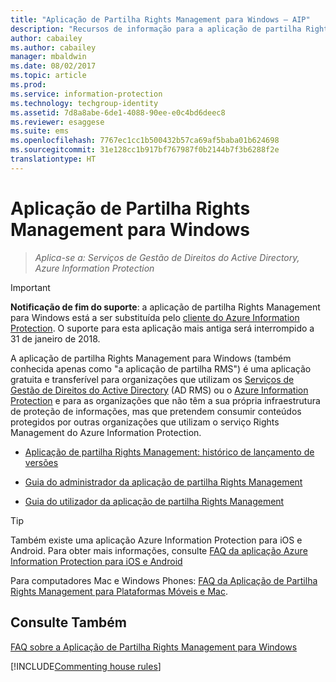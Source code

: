 ```yaml
---
title: "Aplicação de Partilha Rights Management para Windows – AIP"
description: "Recursos de informação para a aplicação de partilha Rights Management para Windows. É uma aplicação gratuita e transferível para organizações que utilizam os Serviços de Gestão de Direitos do Active Directory (AD RMS) ou o Azure Information Protection e para as organizações que não têm a sua própria infraestrutura de proteção de informações, mas que pretendem consumir conteúdos protegidos por outras organizações que utilizam o Azure Information Protection."
author: cabailey
ms.author: cabailey
manager: mbaldwin
ms.date: 08/02/2017
ms.topic: article
ms.prod: 
ms.service: information-protection
ms.technology: techgroup-identity
ms.assetid: 7d8a8abe-6de1-4088-90ee-e0c4bd6deec8
ms.reviewer: esaggese
ms.suite: ems
ms.openlocfilehash: 7767ec1cc1b500432b57ca69af5baba01b624698
ms.sourcegitcommit: 31e128cc1b917bf767987f0b2144b7f3b6288f2e
translationtype: HT
---
```

# <a name="rights-management-sharing-application-for-windows"></a>Aplicação de Partilha Rights Management para Windows

>*Aplica-se a: Serviços de Gestão de Direitos do Active Directory, Azure Information Protection*

> [!IMPORTANT]
> **Notificação de fim do suporte**: a aplicação de partilha Rights Management para Windows está a ser substituída pelo [cliente do Azure Information Protection](aip-client.md). O suporte para esta aplicação mais antiga será interrompido a 31 de janeiro de 2018. 


A aplicação de partilha Rights Management para Windows (também conhecida apenas como "a aplicação de partilha RMS") é uma aplicação gratuita e transferível para organizações que utilizam os [Serviços de Gestão de Direitos do Active Directory](https://technet.microsoft.com/library/cc772403.aspx) (AD RMS) ou o [Azure Information Protection](../understand-explore/what-is-information-protection.md) e para as organizações que não têm a sua própria infraestrutura de proteção de informações, mas que pretendem consumir conteúdos protegidos por outras organizações que utilizam o serviço Rights Management do Azure Information Protection.

-   [Aplicação de partilha Rights Management: histórico de lançamento de versões](sharing-app-version-release-history.md)

-   [Guia do administrador da aplicação de partilha Rights Management](sharing-app-admin-guide.md)

-   [Guia do utilizador da aplicação de partilha Rights Management](sharing-app-user-guide.md)

> [!TIP]
> Também existe uma aplicação Azure Information Protection para iOS e Android. Para obter mais informações, consulte [FAQ da aplicação Azure Information Protection para iOS e Android](mobile-app-faq.md )
> 
> Para computadores Mac e Windows Phones: [FAQ da Aplicação de Partilha Rights Management para Plataformas Móveis e Mac](http://technet.microsoft.com/dn451248).

## <a name="see-also"></a>Consulte Também
[FAQ sobre a Aplicação de Partilha Rights Management para Windows](http://technet.microsoft.com/dn467883)

[!INCLUDE[Commenting house rules](../includes/houserules.md)]
